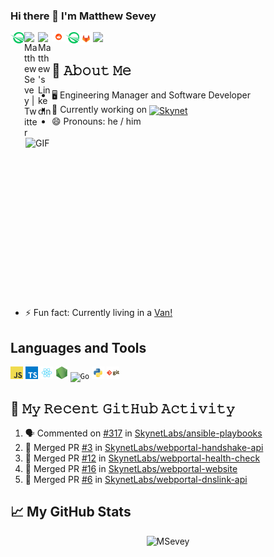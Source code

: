 ### Hi there 👋 I'm Matthew Sevey

<a href="http://sevey.hns.to">
  <img align="left" alt="Matthew Sevey | Skynet" width="22px" src="icons/skynet.svg" />
</a>
<a href="https://twitter.com/mjsevey">
  <img align="left" alt="Matthew Sevey | Twitter" width="22px" src="https://raw.githubusercontent.com/peterthehan/peterthehan/master/assets/twitter.svg" />
</a>
<a href="https://www.linkedin.com/in/sevey/">
  <img align="left" alt="Matthew's LinkedIn" width="22px" src="https://raw.githubusercontent.com/peterthehan/peterthehan/master/assets/linkedin.svg" />
</a>
<a href="https://www.reddit.com/user/MSevey">
  <img align="left" alt="Matthew's Reddit" width="22px" src="icons/reddit.svg" />
</a>
<a href="https://siasky.net/AADZA6UAqnXIRrSjP4QR7jB417_o8ma9T4M11KwPfDxdww/">
  <img align="left" alt="Skynet Certificate" width="22px" src="icons/skynet.svg" />
</a>
<a href="https://gitlab.com/MSevey">
  <img align="left" alt="Matthew Sevey | Gitlab" width="22px" src="icons/gitlab.svg" />
</a>
<!--
<a href="https://www.instagram.com/trek2gether">
  <img align="left" alt="Trek2gether Instagram" width="22px" src="https://siasky.net/OAC__tLuDnjkesLyUfnF9Bd6Y0cSI4zPjvuXCGAnLiUCBw" />
</a>
-->

<!--
**MSevey/MSevey** is a ✨ _special_ ✨ repository because its `README.md` (this file) appears on your GitHub profile.

Here are some ideas to get you started:

- 🔭 I’m currently working on ...
- 🌱 I’m currently learning ...
- 👯 I’m looking to collaborate on ...
- 🤔 I’m looking for help with ...
- 💬 Ask me about ...
- 📫 How to reach me: ...
- 😄 Pronouns: ...
- ⚡ Fun fact: ...
-->

![](https://visitor-badge.glitch.me/badge?page_id=MSevey.MSevey)
  
 <img align="right" alt="GIF" src="https://media.giphy.com/media/zOvBKUUEERdNm/giphy-downsized.gif" width="480" height="270"  /> 


## :book: 𝙰𝚋𝚘𝚞𝚝 𝙼𝚎
- 🖥 Engineering Manager and Software Developer
- 💼 Currently working on [<img src="https://siasky.net/OACSa6AlWYA_RMifCvTmuhFSx4hhzuBLDy5CKJ7AFnmAVA" height="30em" align="center" alt="Skynet" title="Skynet"/>](https://siasky.net)
- 😄 Pronouns: he / him
- ⚡ Fun fact: Currently living in a [Van!](https://www.instagram.com/trek2gether/) 
<!-- - 💻 𝙵𝚘𝚞𝚗𝚍𝚎𝚛 𝚘𝚏 SkyBuy -->

## Languages and Tools  
<code><img height="20" alt="JS" src="https://raw.githubusercontent.com/github/explore/80688e429a7d4ef2fca1e82350fe8e3517d3494d/topics/javascript/javascript.png"></code>
<code><img height="20" alt="TS" src="https://raw.githubusercontent.com/github/explore/80688e429a7d4ef2fca1e82350fe8e3517d3494d/topics/typescript/typescript.png"></code>
<code><img height="20" alt="React" src="https://raw.githubusercontent.com/github/explore/80688e429a7d4ef2fca1e82350fe8e3517d3494d/topics/react/react.png"></code>
<code><img height="20" alt="NodeJS" src="https://raw.githubusercontent.com/github/explore/80688e429a7d4ef2fca1e82350fe8e3517d3494d/topics/nodejs/nodejs.png"></code>
<code><img height="20" alt="Go" src="https://siasky.net/rAAIAcjh59hdOPx2aH0azea7sY8wdaJVWwNZ8GlMKOjcfQ"></code>
<code><img height="20" alt="Python" src="https://raw.githubusercontent.com/github/explore/80688e429a7d4ef2fca1e82350fe8e3517d3494d/topics/python/python.png"></code>
<code><img height="20" alt="Git" src="https://raw.githubusercontent.com/github/explore/80688e429a7d4ef2fca1e82350fe8e3517d3494d/topics/git/git.png"></code>

## 🔔 𝙼𝚢 𝚁𝚎𝚌𝚎𝚗𝚝 𝙶𝚒𝚝𝙷𝚞𝚋 𝙰𝚌𝚝𝚒𝚟𝚒𝚝𝚢
<!--START_SECTION:activity-->
1. 🗣 Commented on [#317](https://github.com/SkynetLabs/ansible-playbooks/issues/317) in [SkynetLabs/ansible-playbooks](https://github.com/SkynetLabs/ansible-playbooks)
2. 🎉 Merged PR [#3](https://github.com/SkynetLabs/webportal-handshake-api/pull/3) in [SkynetLabs/webportal-handshake-api](https://github.com/SkynetLabs/webportal-handshake-api)
3. 🎉 Merged PR [#12](https://github.com/SkynetLabs/webportal-health-check/pull/12) in [SkynetLabs/webportal-health-check](https://github.com/SkynetLabs/webportal-health-check)
4. 🎉 Merged PR [#16](https://github.com/SkynetLabs/webportal-website/pull/16) in [SkynetLabs/webportal-website](https://github.com/SkynetLabs/webportal-website)
5. 🎉 Merged PR [#6](https://github.com/SkynetLabs/webportal-dnslink-api/pull/6) in [SkynetLabs/webportal-dnslink-api](https://github.com/SkynetLabs/webportal-dnslink-api)
<!--END_SECTION:activity-->

## 📈 My GitHub Stats

<p align="center"> <img src="https://github-readme-stats.vercel.app/api?username=MSevey&show_icons=true&theme=gotham" alt="MSevey" />

